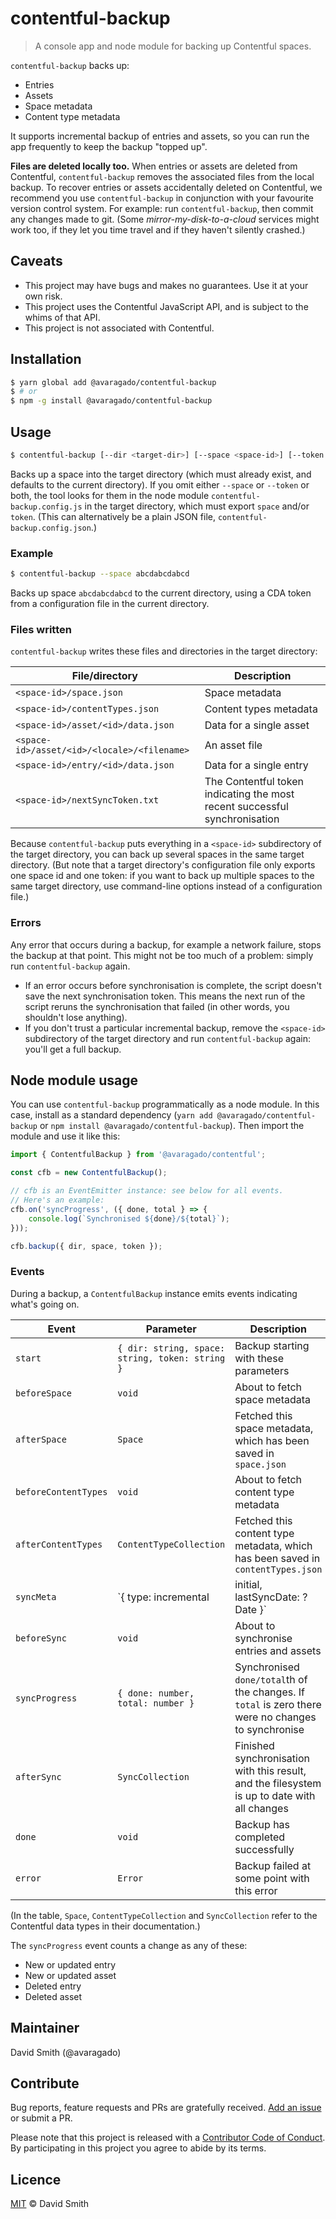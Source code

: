# contentful-backup

> A console app and node module for backing up Contentful spaces.

`contentful-backup` backs up:

- Entries
- Assets
- Space metadata
- Content type metadata

It supports incremental backup of entries and assets, so you can run the app frequently to keep the backup "topped up".

**Files are deleted locally too.** When entries or assets are deleted from Contentful, `contentful-backup` removes the associated files from the local backup. To recover entries or assets accidentally deleted on Contentful, we recommend you use `contentful-backup` in conjunction with your favourite version control system. For example: run `contentful-backup`, then commit any changes made to git. (Some _mirror-my-disk-to-a-cloud_ services might work too, if they let you time travel and if they haven't silently crashed.)

## Caveats

- This project may have bugs and makes no guarantees. Use it at your own risk.
- This project uses the Contentful JavaScript API, and is subject to the whims of that API.
- This project is not associated with Contentful.


## Installation

```bash
$ yarn global add @avaragado/contentful-backup
$ # or
$ npm -g install @avaragado/contentful-backup
```


## Usage

```bash
$ contentful-backup [--dir <target-dir>] [--space <space-id>] [--token <cda-token>]
```

Backs up a space into the target directory (which must already exist, and defaults to the current directory). If you omit either `--space` or `--token` or both, the tool looks for them in the node module `contentful-backup.config.js` in the target directory, which must export `space` and/or `token`. (This can alternatively be a plain JSON file, `contentful-backup.config.json`.)


### Example

```bash
$ contentful-backup --space abcdabcdabcd
```

Backs up space `abcdabcdabcd` to the current directory, using a CDA token from a configuration file in the current directory.


### Files written

`contentful-backup` writes these files and directories in the target directory:

| File/directory | Description |
|---|---|
| `<space-id>/space.json` | Space metadata |
| `<space-id>/contentTypes.json` | Content types metadata |
| `<space-id>/asset/<id>/data.json` | Data for a single asset |
| `<space-id>/asset/<id>/<locale>/<filename>` | An asset file |
| `<space-id>/entry/<id>/data.json` | Data for a single entry |
| `<space-id>/nextSyncToken.txt` | The Contentful token indicating the most recent successful synchronisation |

Because `contentful-backup` puts everything in a `<space-id>` subdirectory of the target directory, you can back up several spaces in the same target directory. (But note that a target directory's configuration file only exports one space id and one token: if you want to back up multiple spaces to the same target directory, use command-line options instead of a configuration file.)


### Errors

Any error that occurs during a backup, for example a network failure, stops the backup at that point. This might not be too much of a problem: simply run `contentful-backup` again.

- If an error occurs before synchronisation is complete, the script doesn't save the next synchronisation token. This means the next run of the script reruns the synchronisation that failed (in other words, you shouldn't lose anything).
- If you don't trust a particular incremental backup, remove the `<space-id>` subdirectory of the target directory and run `contentful-backup` again: you'll get a full backup.


## Node module usage

You can use `contentful-backup` programmatically as a node module. In this case, install as a standard dependency (`yarn add @avaragado/contentful-backup` or `npm install @avaragado/contentful-backup`). Then import the module and use it like this:

```js
import { ContentfulBackup } from '@avaragado/contentful';

const cfb = new ContentfulBackup();

// cfb is an EventEmitter instance: see below for all events.
// Here's an example:
cfb.on('syncProgress', ({ done, total } => {
    console.log(`Synchronised ${done}/${total}`);
}));

cfb.backup({ dir, space, token });
```

### Events

During a backup, a `ContentfulBackup` instance emits events indicating what's going on.

| Event | Parameter | Description |
|---|---|---|
| `start` | `{ dir: string, space: string, token: string }` | Backup starting with these parameters |
| `beforeSpace` | `void` | About to fetch space metadata |
| `afterSpace` | `Space` | Fetched this space metadata, which has been saved in `space.json` |
| `beforeContentTypes` | `void` | About to fetch content type metadata |
| `afterContentTypes` | `ContentTypeCollection` | Fetched this content type metadata, which has been saved in `contentTypes.json` |
| `syncMeta` | `{ type: incremental | initial, lastSyncDate: ?Date }` | Ready to synchronise: `type` indicates the type of sync, and when `type` is `incremental` the `lastSyncDate` is the timestamp of the last successful backup |
| `beforeSync` | `void` | About to synchronise entries and assets |
| `syncProgress` | `{ done: number, total: number }` | Synchronised `done/total`th of the changes. If `total` is zero there were no changes to synchronise |
| `afterSync` | `SyncCollection` | Finished synchronisation with this result, and the filesystem is up to date with all changes |
| `done` | `void` | Backup has completed successfully |
| `error` | `Error` | Backup failed at some point with this error |

(In the table, `Space`, `ContentTypeCollection` and `SyncCollection` refer to the Contentful data types in their documentation.)

The `syncProgress` event counts a change as any of these:

- New or updated entry
- New or updated asset
- Deleted entry
- Deleted asset


## Maintainer

David Smith (@avaragado)


## Contribute

Bug reports, feature requests and PRs are gratefully received. [Add an issue](https://github.com/avaragado/contentful-backup/issues/new) or submit a PR.

Please note that this project is released with a [Contributor Code of Conduct](code-of-conduct.md). By participating in this project you agree to abide by its terms.


## Licence

[MIT](LICENSE.txt) © David Smith

